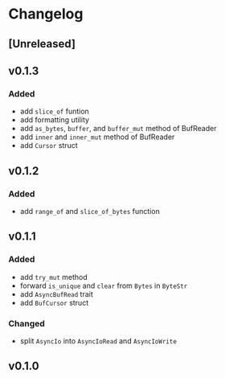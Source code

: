# Changelog

## [Unreleased]

## v0.1.3

### Added

- add `slice_of` funtion
- add formatting utility
- add `as_bytes`, `buffer`, and `buffer_mut` method of BufReader
- add `inner` and `inner_mut` method of BufReader
- add `Cursor` struct

## v0.1.2

### Added

- add `range_of` and `slice_of_bytes` function

## v0.1.1

### Added

- add `try_mut` method
- forward `is_unique` and `clear` from `Bytes` in `ByteStr`
- add `AsyncBufRead` trait
- add `BufCursor` struct

### Changed

- split `AsyncIo` into `AsyncIoRead` and `AsyncIoWrite`

## v0.1.0

